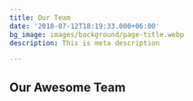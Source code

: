 ```yaml
---
title: Our Team
date: '2018-07-12T18:19:33.000+06:00'
bg_image: images/background/page-title.webp
description: This is meta description

---
```

## Our Awesome Team